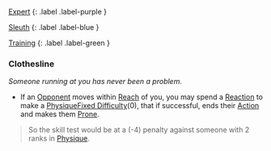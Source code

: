 
[Expert](Game/Advancement-List?Expert=true)
{: .label .label-purple }

[Sleuth](Game/Sleuth)
{: .label .label-blue }

[Training](Game/Advancement-List?Training=true)
{: .label .label-green }
### Clothesline
*Someone running at you has never been a problem.*
* If an [Opponent](Game/Core/Terminology#Opponent) moves within [Reach](Game/Core/Movement#Reach) of you, you may spend a [Reaction](Game/Core/Reacting#Reaction) to make a [Physique](Game/Core/Strength#Physique)[Fixed Difficulty](Game/Core/Skills#Fixed%20Difficulty)(0), that if successful, ends their [Action](Game/Core/Terminology#Action) and makes them [Prone](Game/Core/Effects#Prone).

> So the skill test would be at a (-4) penalty against someone with 2 ranks in [Physique](Game/Core/Strength#Physique).